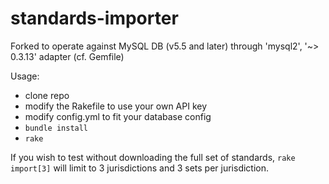 # standards-importer

Forked to operate against MySQL DB (v5.5 and later) through 'mysql2', '~> 0.3.13' adapter (cf. Gemfile)

Usage:

* clone repo
* modify the Rakefile to use your own API key
* modify config.yml to fit your database config
* `bundle install`
* `rake`

If you wish to test without downloading the full set of standards, `rake import[3]` will limit to 3 jurisdictions and 3 sets per jurisdiction.